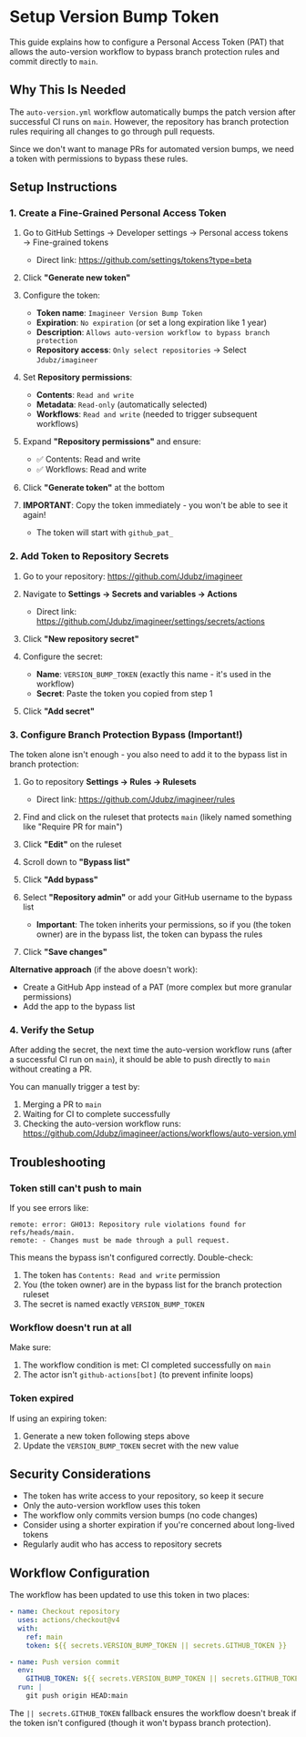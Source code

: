 # Setup Version Bump Token

This guide explains how to configure a Personal Access Token (PAT) that allows the auto-version workflow to bypass branch protection rules and commit directly to `main`.

## Why This Is Needed

The `auto-version.yml` workflow automatically bumps the patch version after successful CI runs on `main`. However, the repository has branch protection rules requiring all changes to go through pull requests.

Since we don't want to manage PRs for automated version bumps, we need a token with permissions to bypass these rules.

## Setup Instructions

### 1. Create a Fine-Grained Personal Access Token

1. Go to GitHub Settings → Developer settings → Personal access tokens → Fine-grained tokens
   - Direct link: https://github.com/settings/tokens?type=beta

2. Click **"Generate new token"**

3. Configure the token:
   - **Token name**: `Imagineer Version Bump Token`
   - **Expiration**: `No expiration` (or set a long expiration like 1 year)
   - **Description**: `Allows auto-version workflow to bypass branch protection`
   - **Repository access**: `Only select repositories` → Select `Jdubz/imagineer`

4. Set **Repository permissions**:
   - **Contents**: `Read and write`
   - **Metadata**: `Read-only` (automatically selected)
   - **Workflows**: `Read and write` (needed to trigger subsequent workflows)

5. Expand **"Repository permissions"** and ensure:
   - ✅ Contents: Read and write
   - ✅ Workflows: Read and write

6. Click **"Generate token"** at the bottom

7. **IMPORTANT**: Copy the token immediately - you won't be able to see it again!
   - The token will start with `github_pat_`

### 2. Add Token to Repository Secrets

1. Go to your repository: https://github.com/Jdubz/imagineer

2. Navigate to **Settings → Secrets and variables → Actions**
   - Direct link: https://github.com/Jdubz/imagineer/settings/secrets/actions

3. Click **"New repository secret"**

4. Configure the secret:
   - **Name**: `VERSION_BUMP_TOKEN` (exactly this name - it's used in the workflow)
   - **Secret**: Paste the token you copied from step 1

5. Click **"Add secret"**

### 3. Configure Branch Protection Bypass (Important!)

The token alone isn't enough - you also need to add it to the bypass list in branch protection:

1. Go to repository **Settings → Rules → Rulesets**
   - Direct link: https://github.com/Jdubz/imagineer/rules

2. Find and click on the ruleset that protects `main` (likely named something like "Require PR for main")

3. Click **"Edit"** on the ruleset

4. Scroll down to **"Bypass list"**

5. Click **"Add bypass"**

6. Select **"Repository admin"** or add your GitHub username to the bypass list
   - **Important**: The token inherits your permissions, so if you (the token owner) are in the bypass list, the token can bypass the rules

7. Click **"Save changes"**

**Alternative approach** (if the above doesn't work):
- Create a GitHub App instead of a PAT (more complex but more granular permissions)
- Add the app to the bypass list

### 4. Verify the Setup

After adding the secret, the next time the auto-version workflow runs (after a successful CI run on `main`), it should be able to push directly to `main` without creating a PR.

You can manually trigger a test by:
1. Merging a PR to `main`
2. Waiting for CI to complete successfully
3. Checking the auto-version workflow runs: https://github.com/Jdubz/imagineer/actions/workflows/auto-version.yml

## Troubleshooting

### Token still can't push to main

If you see errors like:
```
remote: error: GH013: Repository rule violations found for refs/heads/main.
remote: - Changes must be made through a pull request.
```

This means the bypass isn't configured correctly. Double-check:
1. The token has `Contents: Read and write` permission
2. You (the token owner) are in the bypass list for the branch protection ruleset
3. The secret is named exactly `VERSION_BUMP_TOKEN`

### Workflow doesn't run at all

Make sure:
1. The workflow condition is met: CI completed successfully on `main`
2. The actor isn't `github-actions[bot]` (to prevent infinite loops)

### Token expired

If using an expiring token:
1. Generate a new token following steps above
2. Update the `VERSION_BUMP_TOKEN` secret with the new value

## Security Considerations

- The token has write access to your repository, so keep it secure
- Only the auto-version workflow uses this token
- The workflow only commits version bumps (no code changes)
- Consider using a shorter expiration if you're concerned about long-lived tokens
- Regularly audit who has access to repository secrets

## Workflow Configuration

The workflow has been updated to use this token in two places:

```yaml
- name: Checkout repository
  uses: actions/checkout@v4
  with:
    ref: main
    token: ${{ secrets.VERSION_BUMP_TOKEN || secrets.GITHUB_TOKEN }}

- name: Push version commit
  env:
    GITHUB_TOKEN: ${{ secrets.VERSION_BUMP_TOKEN || secrets.GITHUB_TOKEN }}
  run: |
    git push origin HEAD:main
```

The `|| secrets.GITHUB_TOKEN` fallback ensures the workflow doesn't break if the token isn't configured (though it won't bypass branch protection).
